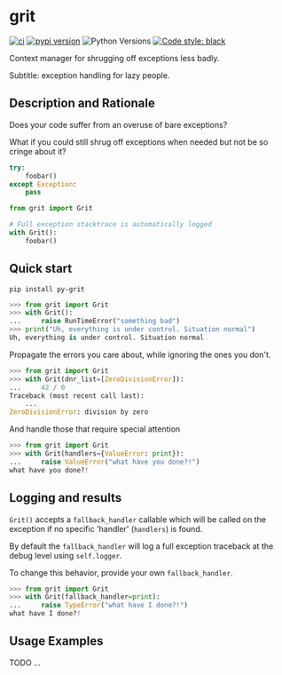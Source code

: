 # grit

[![ci](https://github.com/Kilo59/grit/workflows/ci/badge.svg)](https://github.com/Kilo59/grit/actions)
[![pypi version](https://img.shields.io/pypi/v/grit.svg)](https://pypi.org/project/py-grit/)
![Python Versions](https://img.shields.io/pypi/pyversions/py-grit)
[![Code style: black](https://img.shields.io/badge/code%20style-black-000000.svg)](https://github.com/ambv/black)

Context manager for shrugging off exceptions less badly.

Subtitle: exception handling for lazy people.

## Description and Rationale

Does your code suffer from an overuse of bare exceptions?

What if you could still shrug off exceptions when needed but not be so cringe about it?

```python
try:
    foobar()
except Exception:
    pass
```

```python
from grit import Grit

# Full exception stacktrace is automatically logged
with Grit():
    foobar()
```

## Quick start

```
pip install py-grit
```

```python
>>> from grit import Grit
>>> with Grit():
...     raise RunTimeError("something bad")
>>> print("Uh, everything is under control. Situation normal")
Uh, everything is under control. Situation normal

```

Propagate the errors you care about, while ignoring the ones you don't.

```python
>>> from grit import Grit
>>> with Grit(dnr_list=[ZeroDivisionError]):
...     42 / 0
Traceback (most recent call last):
    ...
ZeroDivisionError: division by zero

```

And handle those that require special attention

```python
>>> from grit import Grit
>>> with Grit(handlers={ValueError: print}):
...     raise ValueError("what have you done?!")
what have you done?!

```

## Logging and results

`Grit()` accepts a `fallback_handler` callable which will be called on the exception if no specific
'handler' (`handlers`) is found.

By default the `fallback_handler` will log a full exception traceback at the debug level using `self.logger`.

To change this behavior, provide your own `fallback_handler`.

```python
>>> from grit import Grit
>>> with Grit(fallback_handler=print):
...     raise TypeError("what have I done?!")
what have I done?!

```

## Usage Examples

TODO ...

